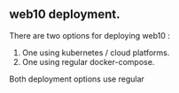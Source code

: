 ## web10 deployment.

There are two options for deploying web10 :
1. One using kubernetes / cloud platforms.
2. One using regular docker-compose.

Both deployment options use regular 
